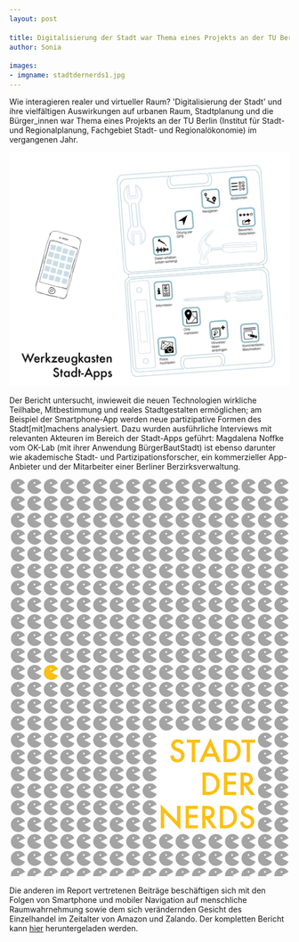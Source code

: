 ```yaml
---
layout: post

title: Digitalisierung der Stadt war Thema eines Projekts an der TU Berlin
author: Sonia

images:
- imgname: stadtdernerds1.jpg
---
```


Wie interagieren realer und virtueller Raum? 'Digitalisierung der Stadt' und ihre vielfältigen Auswirkungen auf urbanen Raum, Stadtplanung und die Bürger_innen war Thema eines Projekts an der TU Berlin (Institut für Stadt- und Regionalplanung, Fachgebiet Stadt- und Regionalökonomie) im vergangenen Jahr.

![image](/assets/blog/stadtdernerds2.jpg)

Der Bericht untersucht, inwieweit die neuen Technologien wirkliche Teilhabe, Mitbestimmung und reales Stadtgestalten ermöglichen; am Beispiel der Smartphone-App werden neue partizipative Formen des Stadt[mit]machens analysiert. Dazu wurden ausführliche Interviews mit relevanten Akteuren im Bereich der Stadt-Apps geführt: Magdalena Noffke vom OK-Lab (mit ihrer Anwendung BürgerBautStadt) ist ebenso darunter wie akademische Stadt- und Partizipationsforscher, ein kommerzieller App-Anbieter und der Mitarbeiter einer Berliner Berzirksverwaltung.


![image](/assets/blog/stadtdernerds3.jpg)

Die anderen im Report vertretenen Beiträge beschäftigen sich mit den Folgen von Smartphone und mobiler Navigation auf menschliche Raumwahrnehmung sowie dem sich verändernden Gesicht des Einzelhandel im Zeitalter von Amazon und Zalando. Der kompletten Bericht kann <a href="http://florianstrenge.com/dwnlds/Kapitel-STADT%5BMIT%5DMACHEN_Stadt%20der%20Nerds.pdf">hier</a> heruntergeladen werden.
